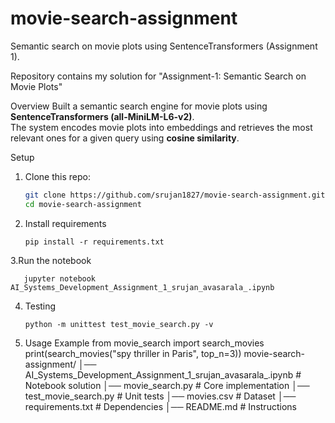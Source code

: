 # movie-search-assignment
Semantic search on movie plots using SentenceTransformers (Assignment 1).


Repository contains my solution for "Assignment-1: Semantic Search on Movie Plots"

Overview
Built a semantic search engine for movie plots using **SentenceTransformers (all-MiniLM-L6-v2)**.  
The system encodes movie plots into embeddings and retrieves the most relevant ones for a given query using **cosine similarity**.

Setup
1. Clone this repo:
   ```bash
   git clone https://github.com/srujan1827/movie-search-assignment.git
   cd movie-search-assignment
2. Install requirements
   
       pip install -r requirements.txt
3.Run the notebook

       jupyter notebook AI_Systems_Development_Assignment_1_srujan_avasarala_.ipynb
4. Testing
   
       python -m unittest test_movie_search.py -v
6. Usage Example
       from movie_search import search_movies
       print(search_movies("spy thriller in Paris", top_n=3))
movie-search-assignment/
│── AI_Systems_Development_Assignment_1_srujan_avasarala_.ipynb   # Notebook solution
│── movie_search.py                                               # Core implementation
│── test_movie_search.py                                          # Unit tests
│── movies.csv                                                    # Dataset
│── requirements.txt                                              # Dependencies
│── README.md                                                     # Instructions


